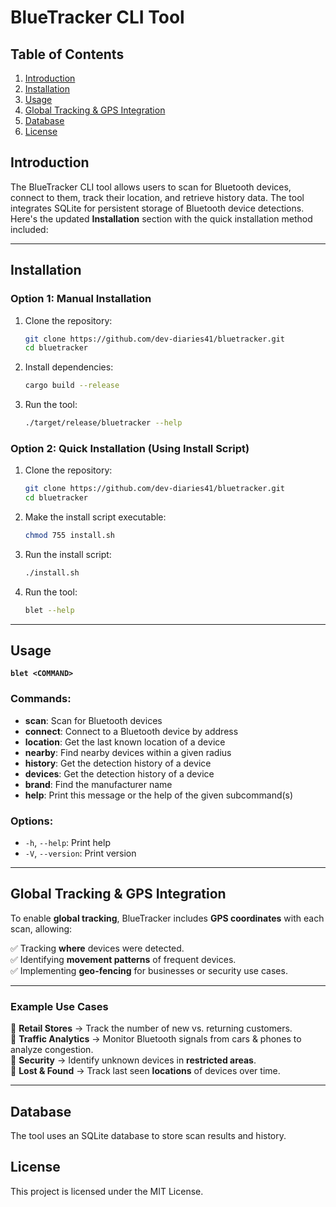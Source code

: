 # BlueTracker CLI Tool

## Table of Contents
1. [Introduction](#introduction)
2. [Installation](#installation)
3. [Usage](#usage)
4. [Global Tracking & GPS Integration](#global-tracking--gps-integration)
5. [Database](#database)
6. [License](#license)

## Introduction
The BlueTracker CLI tool allows users to scan for Bluetooth devices, connect to them, track their location, and retrieve history data. The tool integrates SQLite for persistent storage of Bluetooth device detections.
Here's the updated **Installation** section with the quick installation method included:

---

## Installation

### Option 1: Manual Installation
1. Clone the repository:
   ```sh
   git clone https://github.com/dev-diaries41/bluetracker.git
   cd bluetracker
   ```
2. Install dependencies:
   ```sh
   cargo build --release
   ```
3. Run the tool:
   ```sh
   ./target/release/bluetracker --help
   ```

### Option 2: Quick Installation (Using Install Script)
1. Clone the repository:
   ```sh
   git clone https://github.com/dev-diaries41/bluetracker.git
   cd bluetracker
   ```
2. Make the install script executable:
   ```sh
   chmod 755 install.sh
   ```
3. Run the install script:
   ```sh
   ./install.sh
   ```
4. Run the tool:
   ```sh
   blet --help
   ```

---

## Usage

**`blet <COMMAND>`**

### Commands:
- **scan**: Scan for Bluetooth devices
- **connect**: Connect to a Bluetooth device by address
- **location**: Get the last known location of a device
- **nearby**: Find nearby devices within a given radius
- **history**: Get the detection history of a device
- **devices**: Get the detection history of a device
- **brand**: Find the manufacturer name
- **help**: Print this message or the help of the given subcommand(s)

### Options:
- `-h`, `--help`: Print help
- `-V`, `--version`: Print version

---

## Global Tracking & GPS Integration
To enable **global tracking**, BlueTracker includes **GPS coordinates** with each scan, allowing:

✅ Tracking **where** devices were detected.  
✅ Identifying **movement patterns** of frequent devices.  
✅ Implementing **geo-fencing** for businesses or security use cases.  

---

### Example Use Cases
🔵 **Retail Stores** → Track the number of new vs. returning customers.  
🔵 **Traffic Analytics** → Monitor Bluetooth signals from cars & phones to analyze congestion.  
🔵 **Security** → Identify unknown devices in **restricted areas**.  
🔵 **Lost & Found** → Track last seen **locations** of devices over time.  

---


## Database
The tool uses an SQLite database to store scan results and history.

## License
This project is licensed under the MIT License.


